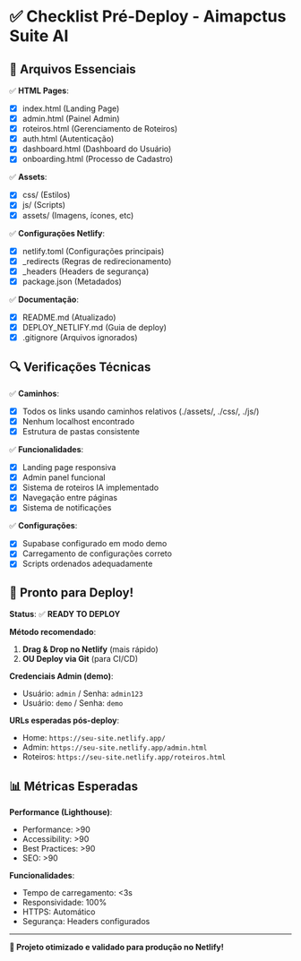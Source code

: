# ✅ Checklist Pré-Deploy - Aimapctus Suite AI

## 📁 Arquivos Essenciais

✅ **HTML Pages**:
- [x] index.html (Landing Page)
- [x] admin.html (Painel Admin) 
- [x] roteiros.html (Gerenciamento de Roteiros)
- [x] auth.html (Autenticação)
- [x] dashboard.html (Dashboard do Usuário)
- [x] onboarding.html (Processo de Cadastro)

✅ **Assets**:
- [x] css/ (Estilos)
- [x] js/ (Scripts)
- [x] assets/ (Imagens, ícones, etc)

✅ **Configurações Netlify**:
- [x] netlify.toml (Configurações principais)
- [x] _redirects (Regras de redirecionamento)
- [x] _headers (Headers de segurança)
- [x] package.json (Metadados)

✅ **Documentação**:
- [x] README.md (Atualizado)
- [x] DEPLOY_NETLIFY.md (Guia de deploy)
- [x] .gitignore (Arquivos ignorados)

## 🔍 Verificações Técnicas

✅ **Caminhos**:
- [x] Todos os links usando caminhos relativos (./assets/, ./css/, ./js/)
- [x] Nenhum localhost encontrado
- [x] Estrutura de pastas consistente

✅ **Funcionalidades**:
- [x] Landing page responsiva
- [x] Admin panel funcional
- [x] Sistema de roteiros IA implementado
- [x] Navegação entre páginas
- [x] Sistema de notificações

✅ **Configurações**:
- [x] Supabase configurado em modo demo
- [x] Carregamento de configurações correto
- [x] Scripts ordenados adequadamente

## 🚀 Pronto para Deploy!

**Status**: ✅ **READY TO DEPLOY**

**Método recomendado**: 
1. **Drag & Drop no Netlify** (mais rápido)
2. **OU Deploy via Git** (para CI/CD)

**Credenciais Admin (demo)**:
- Usuário: `admin` / Senha: `admin123`
- Usuário: `demo` / Senha: `demo`

**URLs esperadas pós-deploy**:
- Home: `https://seu-site.netlify.app/`
- Admin: `https://seu-site.netlify.app/admin.html`
- Roteiros: `https://seu-site.netlify.app/roteiros.html`

## 📊 Métricas Esperadas

**Performance (Lighthouse)**:
- Performance: >90
- Accessibility: >90  
- Best Practices: >90
- SEO: >90

**Funcionalidades**:
- Tempo de carregamento: <3s
- Responsividade: 100%
- HTTPS: Automático
- Segurança: Headers configurados

---

**🎯 Projeto otimizado e validado para produção no Netlify!**